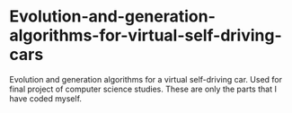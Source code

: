 # Evolution-and-generation-algorithms-for-virtual-self-driving-cars
Evolution and generation algorithms for a virtual self-driving car. Used for final project of computer science studies. These are only the parts that I have coded myself.
